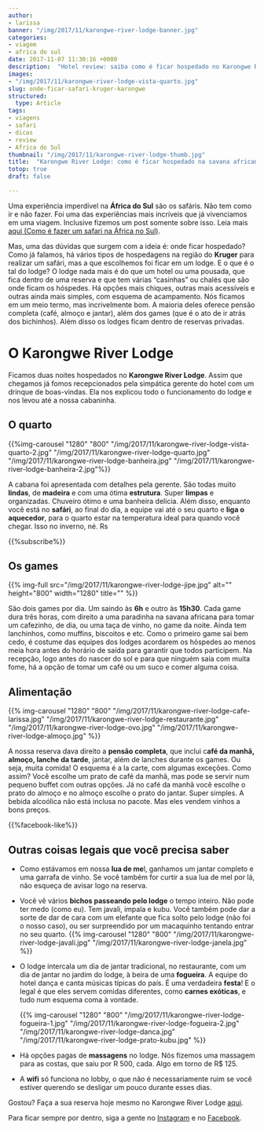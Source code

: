 ```yaml
---
author:
- larissa
banner: "/img/2017/11/karongwe-river-lodge-banner.jpg"
categories:
- viagem
- africa do sul
date: 2017-11-07 11:30:16 +0000
description:  "Hotel review: saiba como é ficar hospedado no Karongwe River Lodge, na África do Sul"
images:
- "/img/2017/11/karongwe-river-lodge-vista-quarto.jpg"
slug: onde-ficar-safari-kruger-karongwe
structured:
  type: Article
tags:
- viagens
- safari
- dicas
- review
- Africa do Sul
thumbnail: "/img/2017/11/karongwe-river-lodge-thumb.jpg"
title:  "Karongwe River Lodge: como é ficar hospedado na savana africana"
totop: true
draft: false

---
```





Uma experiência imperdível na **África do Sul** são os safáris. Não tem como ir e não fazer. Foi uma das experiências mais incríveis que já vivenciamos em uma viagem. Inclusive fizemos um post somente sobre isso. Leia mais [aqui (Como é fazer um safari na África no Sul)](http://debacontudo.com.br/viagem/dicas-melhor-safari-africa-do-sul/).


Mas, uma das dúvidas que surgem com a ideia é: onde ficar hospedado? Como já falamos, há vários tipos de hospedagens na região do **Kruger** para realizar um safári, mas a que escolhemos foi ficar em um lodge. E o que é o tal do lodge? O lodge nada mais é do que um hotel ou uma pousada, que fica dentro de uma reserva e que tem várias “casinhas” ou chalés que são onde ficam os hóspedes. Há opções mais chiques, outras mais acessíveis e outras ainda mais simples, com esquema de acampamento. Nós ficamos em um meio termo, mas incrivelmente bom. A maioria deles oferece pensão completa (café, almoço e jantar), além dos games (que é o ato de ir atrás dos bichinhos). Além disso os lodges ficam dentro de reservas privadas.

# O Karongwe River Lodge

Ficamos duas noites hospedados no **Karongwe River Lodge**. Assim que chegamos já fomos recepcionados pela simpática gerente do hotel com um drinque de boas-vindas. Ela nos explicou todo o funcionamento do lodge e nos levou até a nossa cabaninha.

## O quarto

{{%img-carousel "1280" "800" "/img/2017/11/karongwe-river-lodge-vista-quarto-2.jpg" "/img/2017/11/karongwe-river-lodge-quarto.jpg" "/img/2017/11/karongwe-river-lodge-banheira.jpg"  "/img/2017/11/karongwe-river-lodge-banheira-2.jpg"%}}

A cabana foi apresentada com detalhes pela gerente. São todas muito **lindas**, de **madeira** e com uma ótima **estrutura**. Super **limpas** e organizadas. Chuveiro ótimo e uma banheira delícia. Além disso, enquanto você está no **safári**, ao final do dia, a equipe vai até o seu quarto e **liga o aquecedor**, para o quarto estar na temperatura ideal para quando você chegar. Isso no inverno, né. Rs

{{%subscribe%}}

## Os games

{{% img-full src="/img/2017/11/karongwe-river-lodge-jipe.jpg" alt=""  height="800" width="1280" title=""  %}}

São dois games por dia. Um saindo às **6h** e outro às **15h30**. Cada game dura três horas, com direito a uma paradinha na savana africana para tomar um cafezinho, de dia, ou uma taça de vinho, no game da noite. Ainda tem lanchinhos, como muffins, biscoitos e etc. Como o primeiro game sai bem cedo, é costume das equipes dos lodges acordarem os hóspedes ao menos meia hora antes do horário de saída para garantir que todos participem. Na recepção, logo antes do nascer do sol e para que ninguém saia com muita fome, há a opção de tomar um café ou um suco e comer alguma coisa.

## Alimentação

{{% img-carousel "1280" "800" "/img/2017/11/karongwe-river-lodge-cafe-larissa.jpg" "/img/2017/11/karongwe-river-lodge-restaurante.jpg"  "/img/2017/11/karongwe-river-lodge-ovo.jpg" "/img/2017/11/karongwe-river-lodge-almoço.jpg" %}}

A nossa reserva dava direito a **pensão completa**, que inclui c**afé da manhã, almoço, lanche da tarde**, jantar, além de lanches durante os games. Ou seja, muita comida! O esquema é a la carte, com algumas exceções. Como assim? Você escolhe um prato de café da manhã, mas pode se servir num pequeno buffet com outras opções. Já no café da manhã você escolhe o prato do almoço e no almoço escolhe o prato do jantar. Super simples. A bebida alcoólica não está inclusa no pacote. Mas eles vendem vinhos a bons preços.

{{%facebook-like%}}


## Outras coisas legais que você precisa saber

- Como estávamos em nossa **lua de me**l, ganhamos um jantar completo e uma garrafa de vinho. Se você também for curtir a sua lua de mel por lá, não esqueça de avisar logo na reserva.

- Você vê vários **bichos passeando pelo lodge** o tempo inteiro. Não pode ter medo (como eu). Tem javali, impala e kubu. Você também pode dar a sorte de dar de cara com um elefante que fica solto pelo lodge (não foi o nosso caso), ou ser surpreendido por um macaquinho tentando entrar no seu quarto.
  {{% img-carousel "1280" "800" "/img/2017/11/karongwe-river-lodge-javali.jpg" "/img/2017/11/karongwe-river-lodge-janela.jpg" %}}

- O lodge intercala um dia de jantar tradicional, no restaurante, com um dia de jantar no jardim do lodge, à beira de uma **fogueira**. A equipe do hotel dança e canta músicas típicas do país. É uma verdadeira **festa**! E o legal é que eles servem comidas diferentes, como **carnes exóticas**, e tudo num esquema coma à vontade. 

  {{% img-carousel "1280" "800" "/img/2017/11/karongwe-river-lodge-fogueira-1.jpg" "/img/2017/11/karongwe-river-lodge-fogueira-2.jpg"  "/img/2017/11/karongwe-river-lodge-danca.jpg" "/img/2017/11/karongwe-river-lodge-prato-kubu.jpg" %}}

- Há opções pagas de **massagens** no lodge. Nós fizemos uma massagem para as costas, que saiu por R 500, cada. Algo em torno de R$ 125.

- A **wifi** só funciona no lobby, o que não é necessariamente ruim se você estiver querendo se desligar um pouco durante esses dias.

Gostou?
Faça a sua reserva hoje mesmo no Karongwe River Lodge [aqui](http://www.booking.com/hotel/za/karongwe-river-lodge.html?aid=1417486&no_rooms=1&group_adults=1). 



Para ficar sempre por dentro, siga a gente no [Instagram](https://www.instagram.com/casaldebacontudo/) e no [Facebook](https://www.facebook.com/debacontudo). 
